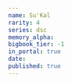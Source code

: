 ```yaml
---
name: Su'Kal
rarity: 4
series: dsc
memory_alpha:
bigbook_tier: -1
in_portal: true
date:
published: true
---
```



